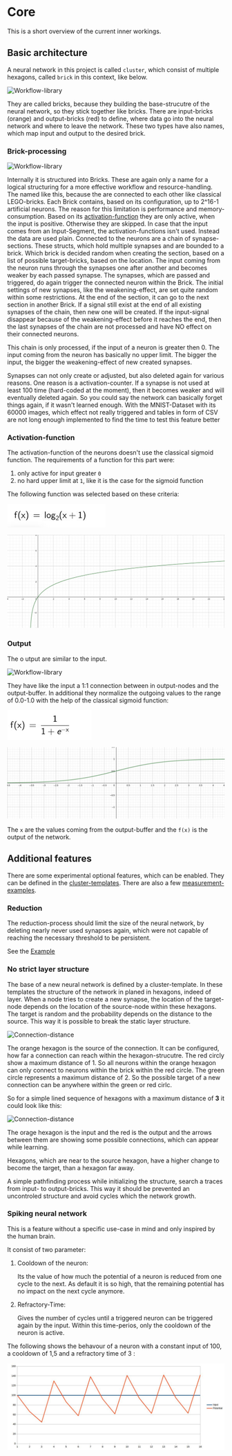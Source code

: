 # Core

This is a short overview of the current inner workings.

## Basic architecture

A neural network in this project is called `cluster`, which consist of multiple hexagons, called `brick` in this context, like below.

![Workflow-library](Kyouko_base.drawio)

They are called bricks, because they building the base-strucutre of the neural network, so they stick together like bricks. There are input-bricks (orange) and output-bricks (red) to define, where data go into the neural network and where to leave the network. These two types have also names, which map input and output to the desired brick. 


### Brick-processing

![Workflow-library](Kyouko_node_processing.drawio)

Internally it is structured into Bricks. These are again only a name for a logical structuring for a more effective workflow and resource-handling. The named like this, because the are connected to each other like classical LEGO-bricks. Each Brick contains, based on its configuration, up to 2^16-1 artificial neurons. The reason for this limitation is performance and memory-consumption. Based on its [activation-function](/Inner_Workings/3_kyouko/#activation-function) they are only active, when the input is positive. Otherwise they are skipped. In case that the input comes from an Input-Segment, the activation-functions isn't used. Instead the data are used plain. Connected to the neurons are a chain of synapse-sections. These structs, which hold multiple synapses and are bounded to a brick. Which brick is decided random when creating the section, based on a list of possible target-bricks, based on the location. The input coming from the neuron runs through the synapses one after another and becomes weaker by each passed synapse. The synapses, which are passed and triggered, do again trigger the connected neuron within the Brick. The initial settings of new synapses, like the weakening-effect, are set quite random within some restrictions. At the end of the section, it can go to the next section in another Brick. If a signal still exist at the end of all existing synapses of the chain, then new one will be created. If the input-signal disappear because of the weakening-effect before it reaches the end, then the last synapses of the chain are not processed and have NO effect on their connected neurons. 

This chain is only processed, if the input of a neuron is greater then 0. The input coming from the neuron has basically no upper limit. The bigger the input, the bigger the weakening-effect of new created synapses. 

Synapses can not only create or adjusted, but also deleted again for various reasons. One reason is a activation-counter. If a synapse is not used at least 100 time (hard-coded at the moment), then it becomes weaker and will eventually deleted again. So you could say the network can basically forget things again, if it wasn't learned enough. With the MNIST-Dataset with its 60000 images, which effect not really triggered and tables in form of CSV are not long enough implemented to find the time to test this feature better

### Activation-function

The activation-function of the neurons doesn't use the classical sigmoid function. The requirements of a function for this part were:

1. only active for input greater `0`
2. no hard upper limit at `1`, like it is the case for the sigmoid function

The following function was selected based on these criteria:

![Workflow-library](central_segment_function.jpg)

![Workflow-library](central_segment_graph.jpg)

### Output

The o utput are similar to the input.

![Workflow-library](Kyouko_output_segment.drawio)

They have like the input a 1:1 connection between in output-nodes and the output-buffer. In additional they normalize the outgoing values to the range of 0.0-1.0 with the help of the classical sigmoid function:

![Workflow-library](output_segment_function.jpg)

![Workflow-library](output_segment_graph.jpg)

The `x` are the values coming from the output-buffer and the `f(x)` is the output of the network.

## Additional features

There are some experimental optional features, which can be enabled. They can be defined in the [cluster-templates](/frontend/cluster_templates/cluster_template/). There are also a few [measurement-examples](/inner_workings/measurements/measurements/#reduction_1).

### Reduction

The reduction-process should limit the size of the neural network, by deleting nearly never used synapses again, which were not capable of reaching the necessary threshold to be persistent.

See the [Example](/inner_workings/measurements/measurements/#reduction_1)


### No strict layer structure

The base of a new neural network is defined by a cluster-template. In these templates the structure of the network in planed in hexagons, indeed of layer. When a node tries to create a new synapse, the location of the target-node depends on the location of the source-node within these hexagons. The target is random and the probability depends on the distance to the source. This way it is possible to break the static layer structure. 

![Connection-distance](connection_distance.drawio)

The orange hexagon is the source of the connection. It can be configured, how far a connection can reach within the hexagon-strucutre. The red circly show a maximum distance of 1. So all neurons within the orange hexagon can only connect to neurons within the brick within the red circle. The green circle represents a maximum distance of 2. So the possible target of a new connection can be anywhere within the green or red cirlc.

So for a simple lined sequence of hexagons with a maximum distance of **3** it could look like this:

![Connection-distance](connection_distance2.drawio)

The orage hexagon is the input and the red is the output and the arrows between them are showing some possible connections, which can appear while learning.

Hexagons, which are near to the source hexagon, have a higher change to become the target, than a hexagon far away.

A simple pathfinding process while initializing the structure, search a traces from input- to output-bricks. This way it should be prevented an uncontroled structure and avoid cycles which the network growth.


### Spiking neural network

This is a feature without a specific use-case in mind and only inspired by the human brain. 

It consist of two parameter:

1. Cooldown of the neuron:

    Its the value of how much the potential of a neuron is reduced from one cycle to the next. As default it is so high, that the remaining potential has no impact on the next cycle anymore.

2. Refractory-Time:

    Gives the number of cycles until a triggered neuron can be triggered again by the input. Within this time-perios, only the cooldown of the neuron is active.

The following shows the behavour of a neuron with a constant input of 100, a cooldown of 1,5 and a refractory time of 3 :

![Spiking neuron](spiking_potential_cooldown1_5_refractory_3.jpg)

